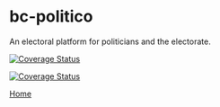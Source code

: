 # bc-politico
An electoral platform for politicians and the electorate.


[![Coverage Status](https://coveralls.io/repos/github/thevetdoctor/bc-politico/badge.svg?branch=develop)](https://coveralls.io/github/thevetdoctor/bc-politico?branch=develop)

[![Coverage Status](https://coveralls.io/repos/github/thevetdoctor/bc-politico/badge.svg?branch=develop)](https://coveralls.io/github/thevetdoctor/bc-politico?branch=develop)

<a href="https://thevetdoctor.github.io/bc-politico/"> Home </a>

